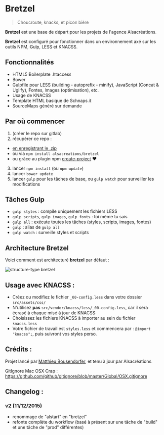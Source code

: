 # Bretzel

> Choucroute, knacks, et picon bière

**Bretzel** est une base de départ pour les projets de l'agence Alsacréations.

**Bretzel** est configuré pour fonctionner dans un environnement axé sur les outils NPM, Gulp, LESS et KNACSS.

## Fonctionnalités
- HTML5 Boilerplate .htaccess
- Bower
- Gulpfile pour LESS (building - autoprefix - minify), JavaScript (Concat & Uglify), Fontes, Images (optimisation), etc.
- Usage de KNACSS
- Template HTML basique de Schnaps.it
- SourceMaps généré sur demande

## Par où commencer
1. (créer le repo sur gitlab)
2. récupérer ce repo :
  - [en enregistrant le .zip](https://github.com/alsacreations/bretzel/archive/master.zip)
  - ou via `npm install alsacreations/bretzel`
  - ou grâce au plugin npm [create-project](https://www.npmjs.com/package/create-project) ❤
3. lancer `npm install` (ou `npm update`)
4. lancer `bower update`
5. lancer `gulp` pour les tâches de base, ou `gulp watch` pour surveiller les modifications


## Tâches Gulp
- `gulp styles` : compile uniquement les fichiers LESS
- `gulp scripts`, `gulp images`, `gulp fonts` : toi même tu sais
- `gulp all` : exécute toutes les tâches (styles, scripts, images, fontes)
- `gulp` : alias de `gulp all`
- `gulp watch` : surveille styles et scripts

## Architecture Bretzel

Voici comment est architecturé **bretzel** par défaut :

![structure-type bretzel](https://raw.githubusercontent.com/alsacreations/bretzel/master/src/assets/img/architecture.png)

## Usage avec KNACSS :
- Créez ou modifiez le fichier `_00-config.less` dans votre dossier `src/assets/css/`
- N'utilisez **pas** `src/vendor/knacss/less/_00-config.less`, car il sera écrasé à chaque misé à jour de KNACSS
- Choisissez les fichiers KNACSS à importer au sein du fichier `knacss.less`
- Votre fichier de travail est `styles.less` et commencera par : `@import "knacss";`, puis suivront vos styles perso.


## Crédits :

Projet lancé par [Matthieu Bousendorfer](https://github.com/edenpulse), et tenu à jour par Alsacréations.

GitIgnore Mac OSX Crap : https://github.com/github/gitignore/blob/master/Global/OSX.gitignore

## Changelog :

### v2 (11/12/2015)

- renommage de "alstart" en "bretzel"
- refonte complète du workflow (basé à présent sur une tâche de "build" et une tâche de "prod" différentes)
